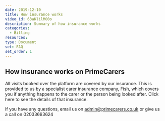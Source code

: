 ```yaml
---
date: 2019-12-10
title: How insurance works
video_id: 63aKlilMO0o
description: Summary of how insurance works
categories:
  - Billing
resources:
type: Document
set: FAQ
set_order: 1
---
```


## How insurance works on PrimeCarers

All visits booked over the platform are covered by our insurance. This is provided to us by a specialist carer insurance company, Fish, which covers you if anything happens to the carer or the person being looked after. Click here to see the details of that insurance.

If you have any questions, email us on admin@primecarers.co.uk or give us a call on 02033693624
